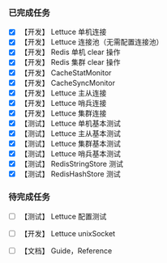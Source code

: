 ### 已完成任务

-[X] 【开发】 Lettuce 单机连接
-[X] 【开发】 Lettuce 连接池（无需配置连接池）
-[X] 【开发】 Redis 单机 clear 操作
-[X] 【开发】 Redis 集群 clear 操作
-[X] 【开发】 CacheStatMonitor
-[X] 【开发】 CacheSyncMonitor
-[X] 【开发】 Lettuce 主从连接
-[X] 【开发】 Lettuce 哨兵连接
-[X] 【开发】 Lettuce 集群连接
-[X] 【测试】 Lettuce 单机基本测试
-[X] 【测试】 Lettuce 主从基本测试
-[X] 【测试】 Lettuce 集群基本测试
-[X] 【测试】 Lettuce 哨兵基本测试
-[X] 【测试】 RedisStringStore 测试
-[X] 【测试】 RedisHashStore 测试

### 待完成任务

-[ ] 【测试】 Lettuce 配置测试
-[ ] 【开发】 Lettuce unixSocket
-[ ] 【文档】 Guide，Reference

